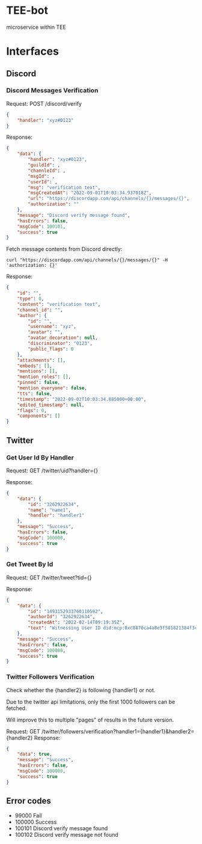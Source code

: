 # TEE-bot
microservice within TEE

# Interfaces

## Discord

### Discord Messages Verification
Request: POST /discord/verify
```json
{
	"handler": "xyz#0123"
}
```

Response: 
```json
{
    "data": {
        "handler": "xyz#0123",
        "guildId": ,
        "channleId": ,
        "msgId": ,
        "userId": ,
        "msg": "verification text",
        "msgCreatedAt": "2022-09-01T10:03:34.937018Z",
        "url": "https://discordapp.com/api/channels/{}/messages/{}",
        "authorization": ""
    },
    "message": "Discord verify message found",
    "hasErrors": false,
    "msgCode": 100101,
    "success": true
}
```
Fetch message contents from Discord directly:
```
curl "https://discordapp.com/api/channels/{}/messages/{}" -H 'authorization: {}'
```
Response: 
```json
{
	"id": "",
	"type": 0,
	"content": "verification text",
	"channel_id": "",
	"author": {
		"id": "",
		"username": "xyz",
		"avatar": "",
		"avatar_decoration": null,
		"discriminator": "0123",
		"public_flags": 0
	},
	"attachments": [],
	"embeds": [],
	"mentions": [],
	"mention_roles": [],
	"pinned": false,
	"mention_everyone": false,
	"tts": false,
	"timestamp": "2022-09-02T10:03:34.885000+00:00",
	"edited_timestamp": null,
	"flags": 0,
	"components": []
}
```

## Twitter

### Get User Id By Handler
Request: GET /twitter/uid?handler={}

Response: 
```json
{
	"data": {
		"id": "3262922634",
		"name": "name1",
		"handler": "handler1"
	},
	"message": "Success",
	"hasErrors": false,
	"msgCode": 100000,
	"success": true
}
```

### Get Tweet By Id
Request: GET /twitter/tweet?tid={}

Response: 
```json
{
	"data": {
		"id": "1493152933760110592",
		"authorId": "3262922634",
		"createdAt": "2022-02-14T09:19:35Z",
		"text": "Witnessing User ID did:mcp:0xc8870ca4a8e3f581821384f3c927a9494a661b35:evm proving its ownership for Twitter account on https://t.co/JZhtEIXif8, challenge code is: 8ca03b4015155c8be26ba49dc8d2db54."
	},
	"message": "Success",
	"hasErrors": false,
	"msgCode": 100000,
	"success": true
}
```

### Twitter Followers Verification
Check whether the {handler2} is following {handler1} or not.

Due to the twitter api limitations, only the first 1000 followers can be fetched. 

Will improve this to multiple "pages" of results in the future version.

Request: GET /twitter/followers/verification?handler1={handler1}&handler2={handler2}
Response: 
```json
{
	"data": true,
	"message": "Success",
	"hasErrors": false,
	"msgCode": 100000,
	"success": true
}
```

## Error codes
-  99000  Fail
- 100000 Success
- 100101 Discord verify message found
- 100102 Discord verify message not found